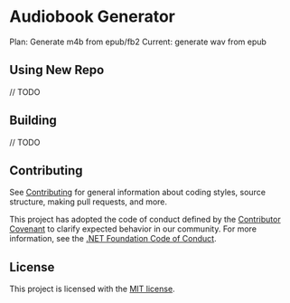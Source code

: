 # Audiobook Generator

Plan: Generate m4b from epub/fb2
Current: generate wav from epub

## Using New Repo

// TODO

## Building

// TODO

## Contributing

See [Contributing](https://github.com/dotnet/runtime/blob/main/CONTRIBUTING.md) for general information about coding styles, source structure, making pull requests, and more.

This project has adopted the code of conduct defined by the [Contributor Covenant](http://contributor-covenant.org/) 
to clarify expected behavior in our community. For more information, see the [.NET Foundation Code of Conduct](http://www.dotnetfoundation.org/code-of-conduct).

## License

This project is licensed with the [MIT license](LICENSE).